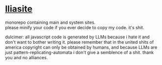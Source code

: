# [lliasite](https://llia.nekoweb.org/)

monorepo containing main and system sites.<br>
please minify your code if you ever decide to copy my code. it's shit.

dulcimer: all javascript code is generated by LLMs because i hate it and don't want to bother writing it. please remember that in the united shits of america copyright can only be obtained by humans, and because LLMs are just pattern-replicating-automata i don't give a semblence of a shit. thank you and no alliances.